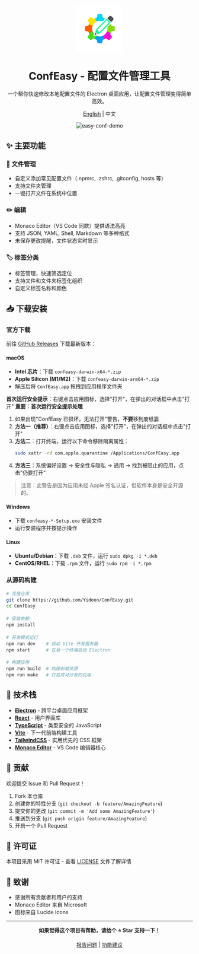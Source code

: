 <div align="center">
  <img src="public/logo.png" alt="ConfEasy Logo" width="128" height="128">
  
# ConfEasy - 配置文件管理工具

一个帮你快速修改本地配置文件的 Electron 桌面应用，让配置文件管理变得简单高效。

[English](./README-EN.md) | 中文

<img width="1207" height="741" alt="easy-conf-demo" src="https://github.com/user-attachments/assets/14b5dada-2343-4be2-af20-d276747f4cb8" />

</div>

## ✨ 主要功能

### 📁 文件管理

- 自定义添加常见配置文件（.npmrc, .zshrc, .gitconfig, hosts 等）
- 支持文件夹管理
- 一键打开文件在系统中位置

### ✏️ 编辑

- Monaco Editor（VS Code 同款）提供语法高亮
- 支持 JSON, YAML, Shell, Markdown 等多种格式
- 未保存更改提醒，文件状态实时显示

### 🏷️ 标签分类

- 标签管理，快速筛选定位
- 支持文件和文件夹标签化组织
- 自定义标签名称和颜色

## 📥 下载安装

### 官方下载

前往 [GitHub Releases](https://github.com/Yidoon/ConfEasy/releases) 下载最新版本：

#### macOS

- **Intel 芯片**：下载 `confeasy-darwin-x64-*.zip`
- **Apple Silicon (M1/M2)**：下载 `confeasy-darwin-arm64-*.zip`
- 解压后将 `ConfEasy.app` 拖拽到应用程序文件夹

**首次运行安全提示**：右键点击应用图标，选择"打开"，在弹出的对话框中点击"打开"
**重要：首次运行安全提示处理**

1. 如果出现"ConfEasy 已损坏，无法打开"警告，**不要**移到废纸篓
2. **方法一（推荐）**：右键点击应用图标，选择"打开"，在弹出的对话框中点击"打开"
3. **方法二**：打开终端，运行以下命令移除隔离属性：
   ```bash
   sudo xattr -rd com.apple.quarantine /Applications/ConfEasy.app
   ```
4. **方法三**：系统偏好设置 → 安全性与隐私 → 通用 → 找到被阻止的应用，点击"仍要打开"

> 注意：此警告是因为应用未经 Apple 签名认证，但软件本身是安全开源的。

#### Windows

- 下载 `confeasy-*-Setup.exe` 安装文件
- 运行安装程序并按提示操作

#### Linux

- **Ubuntu/Debian**：下载 `.deb` 文件，运行 `sudo dpkg -i *.deb`
- **CentOS/RHEL**：下载 `.rpm` 文件，运行 `sudo rpm -i *.rpm`

### 从源码构建

```bash
# 克隆仓库
git clone https://github.com/Yidoon/ConfEasy.git
cd ConfEasy

# 安装依赖
npm install

# 开发模式运行
npm run dev    # 启动 Vite 开发服务器
npm start      # 在另一个终端启动 Electron

# 构建应用
npm run build  # 构建前端资源
npm run make   # 打包成可分发的应用
```

## 🚀 技术栈

- **[Electron](https://www.electronjs.org/)** - 跨平台桌面应用框架
- **[React](https://react.dev/)** - 用户界面库
- **[TypeScript](https://www.typescriptlang.org/)** - 类型安全的 JavaScript
- **[Vite](https://vitejs.dev/)** - 下一代前端构建工具
- **[TailwindCSS](https://tailwindcss.com/)** - 实用优先的 CSS 框架
- **[Monaco Editor](https://microsoft.github.io/monaco-editor/)** - VS Code 编辑器核心

## 🤝 贡献

欢迎提交 Issue 和 Pull Request！

1. Fork 本仓库
2. 创建你的特性分支 (`git checkout -b feature/AmazingFeature`)
3. 提交你的更改 (`git commit -m 'Add some AmazingFeature'`)
4. 推送到分支 (`git push origin feature/AmazingFeature`)
5. 开启一个 Pull Request

## 📝 许可证

本项目采用 MIT 许可证 - 查看 [LICENSE](LICENSE) 文件了解详情

## 🙏 致谢

- 感谢所有贡献者和用户的支持
- Monaco Editor 来自 Microsoft
- 图标来自 Lucide Icons

---

<div align="center">
  
**如果觉得这个项目有帮助，请给个 ⭐ Star 支持一下！**

[报告问题](https://github.com/Yidoon/ConfEasy/issues) | [功能建议](https://github.com/Yidoon/ConfEasy/issues/new)

</div>
